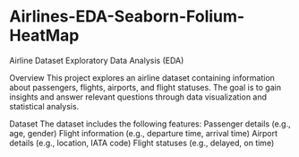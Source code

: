 # Airlines-EDA-Seaborn-Folium-HeatMap

Airline Dataset Exploratory Data Analysis (EDA)

Overview
This project explores an airline dataset containing information about passengers, flights, airports, and flight statuses. The goal is to gain insights and answer relevant questions through data visualization and statistical analysis.

Dataset
The dataset includes the following features:
Passenger details (e.g., age, gender)
Flight information (e.g., departure time, arrival time)
Airport details (e.g., location, IATA code)
Flight statuses (e.g., delayed, on time)
